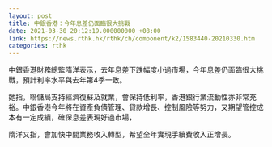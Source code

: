 ```yaml
---
layout: post
title: 中銀香港：今年息差仍面臨很大挑戰
date: 2021-03-30 20:12:19.000000000 +08:00
link: https://news.rthk.hk/rthk/ch/component/k2/1583440-20210330.htm
categories: rthk
---
```


中銀香港財務總監隋洋表示，去年息差下跌幅度小過市場，今年息差仍面臨很大挑戰，預計利率水平與去年第4季一致。

她指，聯儲局支持經濟復蘇及就業，會保持低利率，香港銀行業流動性亦非常充裕。中銀香港今年將在資產負債管理、貸款增長、控制風險等努力，又期望管控成本有一定成績，確保息差表現好過市場，

隋洋又指，會加快中間業務收入轉型，希望全年實現手續費收入正增長。
